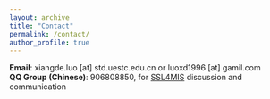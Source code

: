 ```yaml
---
layout: archive
title: "Contact"
permalink: /contact/
author_profile: true
---
```

<b>Email</b>: xiangde.luo [at] std.uestc.edu.cn or luoxd1996 [at] gamil.com<br>
<b>QQ Group (Chinese)</b>: 906808850, for [SSL4MIS](https://github.com/HiLab-git/SSL4MIS) discussion and communication<br>

